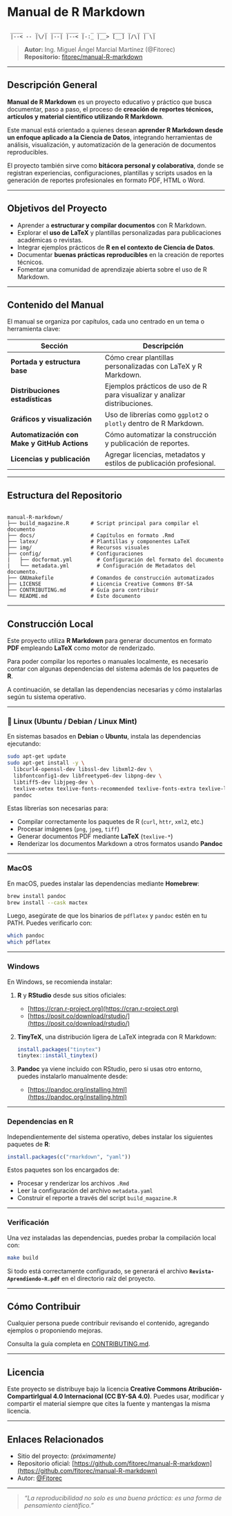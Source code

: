 # Manual de R Markdown

```
 ____    _  _ ____ ____ _  _ ___  ____ _  _ __ _
 |--< -- |\/| |--| |--< |-:_ |__> [__] |/\| | \|
```

> **Autor:** Ing. Miguel Ángel Marcial Martínez (@Fitorec)  
> **Repositorio:** [fitorec/manual-R-markdown](https://github.com/fitorec/manual-R-markdown)

---

## Descripción General

**Manual de R Markdown** es un proyecto educativo y práctico que busca documentar, paso a paso, el proceso de **creación de reportes técnicos, artículos y material científico utilizando R Markdown**.  

Este manual está orientado a quienes desean **aprender R Markdown desde un enfoque aplicado a la Ciencia de Datos**, integrando herramientas de análisis, visualización, y automatización de la generación de documentos reproducibles.

El proyecto también sirve como **bitácora personal y colaborativa**, donde se registran experiencias, configuraciones, plantillas y scripts usados en la generación de reportes profesionales en formato PDF, HTML o Word.

---

## Objetivos del Proyecto

- Aprender a **estructurar y compilar documentos** con R Markdown.
- Explorar el **uso de LaTeX** y plantillas personalizadas para publicaciones académicas o revistas.
- Integrar ejemplos prácticos de **R en el contexto de Ciencia de Datos**.
- Documentar **buenas prácticas reproducibles** en la creación de reportes técnicos.
- Fomentar una comunidad de aprendizaje abierta sobre el uso de R Markdown.

---

## Contenido del Manual

El manual se organiza por capítulos, cada uno centrado en un tema o herramienta clave:

| Sección | Descripción |
|----------|--------------|
| **Portada y estructura base** | Cómo crear plantillas personalizadas con LaTeX y R Markdown. |
| **Distribuciones estadísticas** | Ejemplos prácticos de uso de R para visualizar y analizar distribuciones. |
| **Gráficos y visualización** | Uso de librerías como `ggplot2` o `plotly` dentro de R Markdown. |
| **Automatización con Make y GitHub Actions** | Cómo automatizar la construcción y publicación de reportes. |
| **Licencias y publicación** | Agregar licencias, metadatos y estilos de publicación profesional. |

---

## Estructura del Repositorio

```

manual-R-markdown/
├── build_magazine.R       # Script principal para compilar el documento
├── docs/                  # Capítulos en formato .Rmd
├── latex/                 # Plantillas y componentes LaTeX
├── img/                   # Recursos visuales
├── config/                # Configuraciones
|   ├── docformat.yml        # Configuración del formato del documento
|   └── metadata.yml         # Configuración de Metadatos del documento.
├── GNUmakefile            # Comandos de construcción automatizados
├── LICENSE                # Licencia Creative Commons BY-SA
├── CONTRIBUTING.md        # Guía para contribuir
└── README.md              # Este documento

```

---

## Construcción Local

Este proyecto utiliza **R Markdown** para generar documentos en formato **PDF** empleando **LaTeX** como motor de renderizado.

Para poder compilar los reportes o manuales localmente, es necesario contar con algunas dependencias del sistema además de los paquetes de **R**.

A continuación, se detallan las dependencias necesarias y cómo instalarlas según tu sistema operativo.

---

### 🐧 Linux (Ubuntu / Debian / Linux Mint)

En sistemas basados en **Debian** o **Ubuntu**, instala las dependencias ejecutando:

```bash
sudo apt-get update
sudo apt-get install -y \
  libcurl4-openssl-dev libssl-dev libxml2-dev \
  libfontconfig1-dev libfreetype6-dev libpng-dev \
  libtiff5-dev libjpeg-dev \
  texlive-xetex texlive-fonts-recommended texlive-fonts-extra texlive-latex-extra \
  pandoc
```

Estas librerías son necesarias para:

* Compilar correctamente los paquetes de R (`curl`, `httr`, `xml2`, etc.)
* Procesar imágenes (`png`, `jpeg`, `tiff`)
* Generar documentos PDF mediante **LaTeX** (`texlive-*`)
* Renderizar los documentos Markdown a otros formatos usando **Pandoc**

---

### MacOS

En macOS, puedes instalar las dependencias mediante **Homebrew**:

```bash
brew install pandoc
brew install --cask mactex
```

Luego, asegúrate de que los binarios de `pdflatex` y `pandoc` estén en tu PATH.
Puedes verificarlo con:

```bash
which pandoc
which pdflatex
```

---

### Windows

En Windows, se recomienda instalar:

1. **R** y **RStudio** desde sus sitios oficiales:

   * [https://cran.r-project.org](https://cran.r-project.org)
   * [https://posit.co/download/rstudio/](https://posit.co/download/rstudio/)

2. **TinyTeX**, una distribución ligera de LaTeX integrada con R Markdown:

   ```r
   install.packages("tinytex")
   tinytex::install_tinytex()
   ```

3. **Pandoc** ya viene incluido con RStudio, pero si usas otro entorno, puedes instalarlo manualmente desde:

   * [https://pandoc.org/installing.html](https://pandoc.org/installing.html)

---

### Dependencias en R

Independientemente del sistema operativo, debes instalar los siguientes paquetes de **R**:

```r
install.packages(c("rmarkdown", "yaml"))
```

Estos paquetes son los encargados de:

* Procesar y renderizar los archivos `.Rmd`
* Leer la configuración del archivo `metadata.yaml`
* Construir el reporte a través del script `build_magazine.R`

---

### Verificación

Una vez instaladas las dependencias, puedes probar la compilación local con:

```bash
make build
```

Si todo está correctamente configurado, se generará el archivo **`Revista-Aprendiendo-R.pdf`** en el directorio raíz del proyecto.

---

## Cómo Contribuir

Cualquier persona puede contribuir revisando el contenido, agregando ejemplos o proponiendo mejoras.

Consulta la guía completa en [CONTRIBUTING.md](CONTRIBUTING.md).

---

## Licencia

Este proyecto se distribuye bajo la licencia
**Creative Commons Atribución-CompartirIgual 4.0 Internacional (CC BY-SA 4.0)**.
Puedes usar, modificar y compartir el material siempre que cites la fuente y mantengas la misma licencia.

---

## Enlaces Relacionados

* Sitio del proyecto: *(próximamente)*
* Repositorio oficial: [https://github.com/fitorec/manual-R-markdown](https://github.com/fitorec/manual-R-markdown)
* Autor: [@Fitorec](https://github.com/fitorec)

---

> *“La reproducibilidad no solo es una buena práctica: es una forma de pensamiento científico.”*
